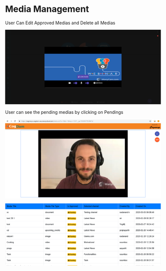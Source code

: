 # Media Management

User Can Edit Approved Medias and Delete all Medias

![](../.gitbook/assets/image%20%28200%29.png)

User can see the pending medias by clicking on Pendings

![](../.gitbook/assets/image%20%2865%29.png)

![](../.gitbook/assets/image%20%28208%29.png)



